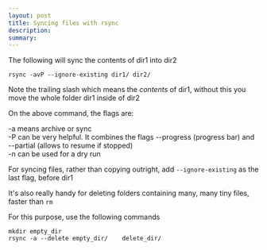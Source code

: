 ```yaml
---
layout: post
title: Syncing files with rsync
description: 
summary: 
---
```


The following will sync the contents of dir1 into dir2

```
rsync -avP --ignore-existing dir1/ dir2/

```

Note the trailing slash which means the *contents* of dir1, without this you move the whole folder dir1 inside of dir2


On the above command, the flags are:

-a means archive or sync  
-P can be very helpful. It combines the flags --progress (progress bar) and --partial (allows to resume if stopped)  
-n can be used for a dry run  

For syncing files, rather than copying outright, add `--ignore-existing` as the last flag, before dir1

It's also really handy for deleting folders containing many, many tiny files, faster than `rm`

For this purpose, use the following commands

```
mkdir empty_dir
rsync -a --delete empty_dir/    delete_dir/
```

